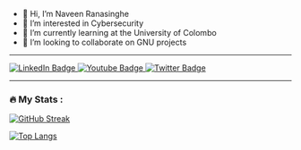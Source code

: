 - 👋 Hi, I’m Naveen Ranasinghe
- 👀 I’m interested in Cybersecurity
- 🌱 I’m currently learning at the University of Colombo
- 💞️ I’m looking to collaborate on GNU projects

---
<div id="badges">
  <a href="https://www.linkedin.com/in/ranasingheny">
    <img src="https://img.shields.io/badge/LinkedIn-blue?style=for-the-badge&logo=linkedin&logoColor=white" alt="LinkedIn Badge"/>
  </a>
  <a href="https://www.youtube.com/@NaveenRanasinghe">
    <img src="https://img.shields.io/badge/YouTube-red?style=for-the-badge&logo=youtube&logoColor=white" alt="Youtube Badge"/>
  </a>
  <a href="https://twitter.com/RanasingheNY">
    <img src="https://img.shields.io/badge/Twitter-blue?style=for-the-badge&logo=twitter&logoColor=white" alt="Twitter Badge"/>
  </a>
</div>

---

### :fire: My Stats :
[![GitHub Streak](http://github-readme-streak-stats.herokuapp.com?user=naveen0x&theme=dark&background=000000)](https://git.io/streak-stats)

[![Top Langs](https://github-readme-stats.vercel.app/api/top-langs/?username=naveen0x&layout=compact&theme=vision-friendly-dark)](https://github.com/anuraghazra/github-readme-stats)
